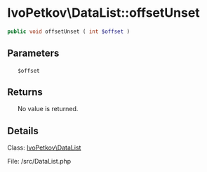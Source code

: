 # IvoPetkov\DataList::offsetUnset

```php
public void offsetUnset ( int $offset )
```

## Parameters

&nbsp;&nbsp;&nbsp;&nbsp;&nbsp;&nbsp;`$offset`

## Returns

&nbsp;&nbsp;&nbsp;&nbsp;&nbsp;&nbsp;No value is returned.

## Details

Class: [IvoPetkov\DataList](ivopetkov.datalist.class.md)

File: /src/DataList.php

